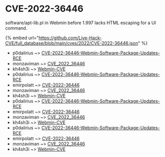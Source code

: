 # CVE-2022-36446

software/apt-lib.pl in Webmin before 1.997 lacks HTML escaping for a UI command.

{% embed url="https://github.com/Live-Hack-CVE/full_database/blob/main/cves/2022/CVE-2022-36446.json" %}


* p0dalirius ~> [CVE-2022-36446-Webmin-Software-Package-Updates-RCE](https://www.alice-snow.ru/2022/database/cve-2022-36446/cve-2022-36446-webmin-software-package-updates-rce-p0dalirius)
* monzaviman ~> [CVE_2022_36446](https://www.alice-snow.ru/2022/database/cve-2022-36446/cve_2022_36446-monzaviman)
* kh4sh3i ~> [Webmin-CVE](https://www.alice-snow.ru/2022/database/cve-2022-36446/webmin-cve-kh4sh3i)
* p0dalirius ~> [CVE-2022-36446-Webmin-Software-Package-Updates-RCE](https://www.alice-snow.ru/2022/database/cve-2022-36446/cve-2022-36446-webmin-software-package-updates-rce-p0dalirius)
* emirpolatt ~> [CVE-2022-36446](https://www.alice-snow.ru/2022/database/cve-2022-36446/cve-2022-36446-emirpolatt)
* monzaviman ~> [CVE_2022_36446](https://www.alice-snow.ru/2022/database/cve-2022-36446/cve_2022_36446-monzaviman)
* kh4sh3i ~> [Webmin-CVE](https://www.alice-snow.ru/2022/database/cve-2022-36446/webmin-cve-kh4sh3i)
* p0dalirius ~> [CVE-2022-36446-Webmin-Software-Package-Updates-RCE](https://www.alice-snow.ru/2022/database/cve-2022-36446/cve-2022-36446-webmin-software-package-updates-rce-p0dalirius)
* emirpolatt ~> [CVE-2022-36446](https://www.alice-snow.ru/2022/database/cve-2022-36446/cve-2022-36446-emirpolatt)
* monzaviman ~> [CVE_2022_36446](https://www.alice-snow.ru/2022/database/cve-2022-36446/cve_2022_36446-monzaviman)
* kh4sh3i ~> [Webmin-CVE](https://www.alice-snow.ru/2022/database/cve-2022-36446/webmin-cve-kh4sh3i)
* p0dalirius ~> [CVE-2022-36446-Webmin-Software-Package-Updates-RCE](https://www.alice-snow.ru/2022/database/cve-2022-36446/cve-2022-36446-webmin-software-package-updates-rce-p0dalirius)
* emirpolatt ~> [CVE-2022-36446](https://www.alice-snow.ru/2022/database/cve-2022-36446/cve-2022-36446-emirpolatt)
* monzaviman ~> [CVE_2022_36446](https://www.alice-snow.ru/2022/database/cve-2022-36446/cve_2022_36446-monzaviman)
* kh4sh3i ~> [Webmin-CVE](https://www.alice-snow.ru/2022/database/cve-2022-36446/webmin-cve-kh4sh3i)